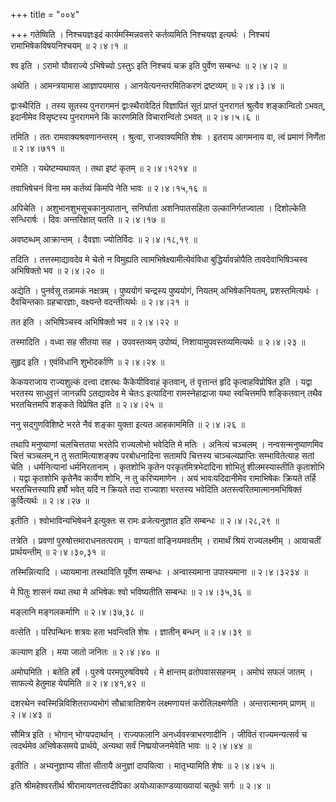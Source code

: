 +++
title = "००४"

+++
गतेष्विति । निश्चयज्ञःइदं कार्यमस्मिन्नवसरे कर्तव्यमिति निश्चयज्ञ इत्यर्थः । निश्चयं रामाभिषेकविषयनिश्चयम्  ॥  २।४।१  ॥   

  

श्व इति । ऽरामो यौवराज्ये ऽभिषेच्यो ऽस्तुऽ इति निश्चयं चक्र इति पुर्वेण सम्बन्धः  ॥  २।४।२  ॥   

  

अथेति । आमन्त्रयामास आज्ञापयमास । आनयेत्यनन्तरमितिकरणं द्रष्टव्यम्  ॥  २।४।३।४  ॥   

  

द्वाःस्थैरिति । तस्य सूतस्य पुनरागमनं द्वाःस्थैरावेदितं विज्ञापितं सूतं प्राप्तं पुनरागतं श्रुत्वैव शङ्कान्वितो ऽभवत्, इदानीमेव विसृष्टस्य पुनरागमने किं कारणमिति विचारान्वितो ऽभवत्  ॥  २।४।५।६  ॥   

  

तमिति । ततः रामवाक्यश्रवणानन्तरम् । श्रुत्वा, राजवाक्यमिति शेषः । इतराय आगमनाय वा, त्वं प्रमाणं निर्णेता  ॥  २।४।७११  ॥   

  

रामेति । यथेष्टम्यथावत् । तथा इष्टं कृतम्  ॥  २।४।१२१४  ॥   

  

तवाभिषेचनं विना मम कर्तव्यं किमपि नेति भावः  ॥  २।४।१५,१६  ॥   

  

अपिचेति । अशुभानशुभसूचकानुत्पातान्, सनिर्घाता अशनिपातसहिता उल्कानिर्गतज्वाला । दिशोल्केति सन्धिरार्षः । दिवः अन्तरिक्षात् पतति  ॥  २।४।१७  ॥   

  

अवष्टब्धम् आक्रान्तम् । दैवज्ञाः ज्योतिर्विदः  ॥  २।४।१८,१९  ॥   

  

तदिति । तत्तस्माद्यावदेव मे चेतो न विमुह्यति त्वामभिषेक्ष्यामीत्येवंविधा बुद्धिर्यावन्नोपैति तावदेवाभिषिञ्चस्व अभिषिक्तो भव  ॥  २।४।२०  ॥   

  

अद्येति । पुनर्वसू तन्नामकं नक्षत्रम् । पुष्ययोगं चन्द्रस्य पुष्ययोगं, नियतम् अभिषेकनियतम्, प्रशस्तमित्यर्थः । दैवचिन्तकाः ग्रहचारज्ञाः, वक्ष्यन्ते वदन्तीत्यर्थः  ॥  २।४।२१  ॥   

  

तत इति । अभिषिञ्चस्व अभिषिक्तो भव  ॥  २।४।२२  ॥   

  

तस्मादिति । वध्वा सह सीतया सह । उपवस्तव्यम् उपोष्यं, निशायामुपवस्तव्यमित्यर्थः  ॥  २।४।२३  ॥   

  

सुहृद इति । एवंविधानि शुभोदर्काणि  ॥  २।४।२४  ॥   

  

केकयराजाय राज्यशुल्कं दत्त्वा दशरथः कैकेयीविवाहं कृतवान्, तं वृत्तान्तं हृदि कृत्वाहविप्रोषित इति । यद्वा भरतस्य साधुवृत्तं जानन्नपि ऽतद्यावदेव मे चेतःऽ इत्यादिना रामस्नेहाद्राजा यथा स्वचित्तमपि शङ्कितवान् तथैव भरतचित्तमपि शङ्कते विप्रेषित इति  ॥  २।४।२५  ॥   

  

ननु सद्गुणविशिष्टे भरते नैवं शङ्का युक्ता इत्यत आहकाममिति  ॥  २।४।२६  ॥   

  

तथापि मनुष्याणां चलचित्ततया भरतेपि राज्यलोभो भवेदिति मे मतिः । अनित्यं चञ्चलम् । नन्वसन्मनुष्याणमिव चित्तं चञ्चलम्,न तु सतामित्याशङ्क्य परबोधनादिना सतामपि चित्तस्य चाञ्चल्यप्राप्तिः सम्भावितेत्याह सतां चेति । धर्मनित्यानां धर्मनिरतानाम् । कृतशोभि कृतेन परकृतमित्रभेदादिना शोभितुं शीलमस्यास्तीति कृताशोभि । यद्वा कृतशोभि कृतेनैव कार्येण शोभि, न तु करिप्यमाणेन । अयं भावःयदिदानीमेव रामाभिषेकः क्रियते तर्हि भरतचित्तस्यापि हर्षो भवेत् यदि न क्रियते तदा राज्याशा भरतस्य भवेदिति अतस्त्वरितमात्मानमभिषिक्तं कुर्वित्यर्थः  ॥  २।४।२७  ॥   

  

इतीति । श्वोभाविन्यभिषेचने इत्युक्तः स रामः व्रजेत्यनुज्ञात इति सम्बन्धः  ॥  २।४।२८,२९  ॥   

  

तत्रेति । प्रवणां पुरुषोत्तमाराधनतत्पराम् । वाग्यतां वाङ्नियमवतीम् । रामार्थं श्रियं राज्यलक्ष्मीम् । आयाचतीं प्रार्थयन्तीम्  ॥  २।४।३०,३१  ॥   

  

तस्मिन्नित्यादि । ध्यायमाना तस्थाविति पूर्वेण सम्बन्धः । अन्वास्यमाना उपास्यमाना  ॥  २।४।३२३४  ॥   

  

मे पितुः शासनं यथा तथा मे अभिषेकः श्वो भविष्यतीति सम्बन्धः  ॥  २।४।३५,३६  ॥   

  

मङ्लानि मङ्गलकर्माणि  ॥  २।४।३७,३८  ॥   

  

वत्सेति । परिपन्थिनः शत्रवः हता भवन्त्विति शेषः । ज्ञातीन् बन्धन्  ॥  २।४।३९  ॥   

  

कल्याण इति । मया जातो जनितः  ॥  २।४।४०  ॥   

  

अमोघमिति । बतेति हर्षे । पुरुषे परमपुरुषविषये । मे क्षान्तम् व्रतोपवाससहनम् । अमोघं सफलं जातम् । साफल्ये हेतुमाह येयमिति  ॥  २।४।४१,४२  ॥   

  

दशरथेन स्वस्मिन्निविशितराज्यभोगं सौभ्रात्रातिशयेन लक्ष्मणायत्तं करोतिलक्ष्मणेति । अन्तरात्मानम् प्राणम्  ॥  २।४।४३  ॥   

  

सौमित्र इति । भोगान् भोग्यपदार्थान् । राज्यफलानि अनर्ध्यवस्त्राभरणादीनि । जीवितं राज्यमन्यत्सर्व च त्वदर्थमेव अभिषेकसमये प्रार्थये, अन्यथा सर्वं निष्प्रयोजनमेवेति भावः  ॥  २।४।४४  ॥   

  

इतीति । अभ्यनुज्ञाप्य सीतां सीतायै अनुज्ञां दापयित्वा । मातृभ्यामिति शेषः  ॥  २।४।४५  ॥   

  

इति श्रीमहेश्वरतीर्थ श्रीरामायणतत्त्वदीपिका अयोध्याकाण्डव्याख्यायां चतुर्थः सर्गः  ॥  २।४  ॥   

  

  

